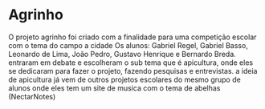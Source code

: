 # Agrinho

O projeto agrinho foi criado com a finalidade para uma competição escolar com o tema do campo a cidade
Os alunos: Gabriel Regel, Gabriel Basso, Leonardo de Lima, João Pedro, Gustavo Henrique e Bernardo Breda.
entraram em debate e escolheram o sub tema que é apicultura, onde eles se dedicaram para fazer o projeto, fazendo pesquisas e entrevistas.
a ideia de apicultura já vem de outros projetos escolares do mesmo grupo de alunos onde eles tem um site de musica com o tema de abelhas (NectarNotes) 